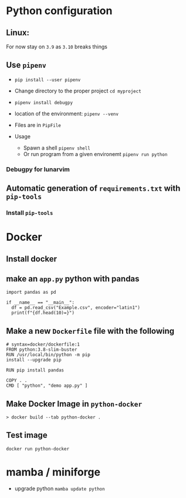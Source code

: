 # Python configuration

## Linux:
For now stay on `3.9` as `3.10` breaks things

## Use `pipenv`

* `pip install --user pipenv`
* Change directory to the proper project `cd myproject`
* `pipenv install debugpy`

* location of the environment: `pipenv --venv`
* Files are in `PipFile`
* Usage
  - Spawn a shell `pipenv shell`
  - Or run program from a given environemt `pipenv run python`

### Debugpy for lunarvim

## Automatic generation of  `requirements.txt` with `pip-tools`
### Install  `pip-tools`


# Docker
## Install docker
## make an `app.py` python with  pandas
```
import pandas as pd

if __name__ == "__main__":
  df = pd.read_csv("Example.csv", encoder="latin1")
  print(f"{df.head(10)=}")
```
## Make a new `Dockerfile` file with the following
```
# syntax=docker/dockerfile:1
FROM python:3.8-slim-buster
RUN /usr/local/bin/python -m pip
install --upgrade pip

RUN pip install pandas

COPY . .
CMD [ "python", "demo app.py" ]
```
## Make Docker Image in `python-docker`
```
> docker build --tab python-docker . 
```
## Test image
```
docker run python-docker
```


# mamba / miniforge
* upgrade python `mamba update python`

